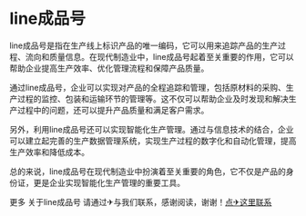 # line成品号

line成品号是指在生产线上标识产品的唯一编码，它可以用来追踪产品的生产过程、流向和质量信息。在现代制造业中，line成品号起着至关重要的作用，它可以帮助企业提高生产效率、优化管理流程和保障产品质量。

通过line成品号，企业可以实现对产品的全程追踪和管理，包括原材料的采购、生产过程的监控、包装和运输环节的管理等。这不仅可以帮助企业及时发现和解决生产过程中的问题，还可以提升产品质量和满足客户需求。

另外，利用line成品号还可以实现智能化生产管理。通过与信息技术的结合，企业可以建立起完善的生产数据管理系统，实现生产过程的数字化和自动化管理，提高生产效率和降低成本。

总的来说，line成品号在现代制造业中扮演着至关重要的角色，它不仅是产品的身份证，更是企业实现智能化生产管理的重要工具。

更多 关于line成品号 请通过✈与我们联系，感谢阅读，谢谢！[点✈这里联系](https://d.k02.cc)